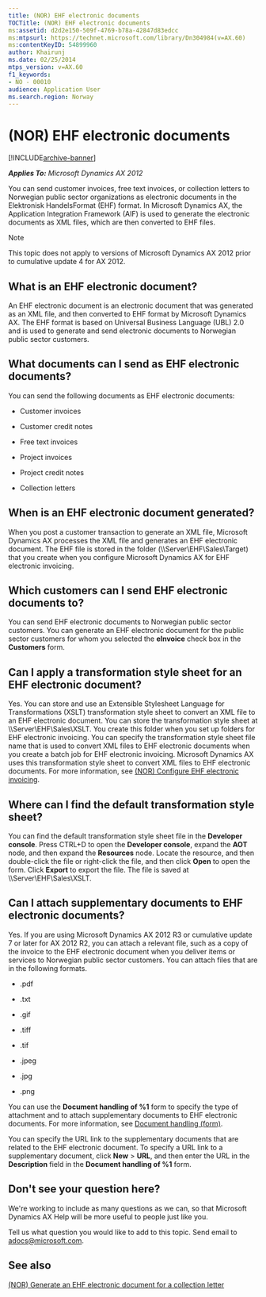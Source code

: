 ```yaml
---
title: (NOR) EHF electronic documents
TOCTitle: (NOR) EHF electronic documents
ms:assetid: d2d2e150-509f-4769-b78a-42847d83edcc
ms:mtpsurl: https://technet.microsoft.com/library/Dn304984(v=AX.60)
ms:contentKeyID: 54899960
author: Khairunj
ms.date: 02/25/2014
mtps_version: v=AX.60
f1_keywords:
- NO - 00010
audience: Application User
ms.search.region: Norway
---
```


# (NOR) EHF electronic documents 


[!INCLUDE[archive-banner](includes/archive-banner.md)]


_**Applies To:** Microsoft Dynamics AX 2012_

You can send customer invoices, free text invoices, or collection letters to Norwegian public sector organizations as electronic documents in the Elektronisk HandelsFormat (EHF) format. In Microsoft Dynamics AX, the Application Integration Framework (AIF) is used to generate the electronic documents as XML files, which are then converted to EHF files.


> [!NOTE]
> <P>This topic does not apply to versions of Microsoft Dynamics AX 2012 prior to cumulative update 4 for AX 2012.</P>



## What is an EHF electronic document?

An EHF electronic document is an electronic document that was generated as an XML file, and then converted to EHF format by Microsoft Dynamics AX. The EHF format is based on Universal Business Language (UBL) 2.0 and is used to generate and send electronic documents to Norwegian public sector customers.

## What documents can I send as EHF electronic documents?

You can send the following documents as EHF electronic documents:

  - Customer invoices

  - Customer credit notes

  - Free text invoices

  - Project invoices

  - Project credit notes

  - Collection letters

## When is an EHF electronic document generated?

When you post a customer transaction to generate an XML file, Microsoft Dynamics AX processes the XML file and generates an EHF electronic document. The EHF file is stored in the folder (\\\\Server\\EHF\\Sales\\Target) that you create when you configure Microsoft Dynamics AX for EHF electronic invoicing.

## Which customers can I send EHF electronic documents to?

You can send EHF electronic documents to Norwegian public sector customers. You can generate an EHF electronic document for the public sector customers for whom you selected the **eInvoice** check box in the **Customers** form.

## Can I apply a transformation style sheet for an EHF electronic document?

Yes. You can store and use an Extensible Stylesheet Language for Transformations (XSLT) transformation style sheet to convert an XML file to an EHF electronic document. You can store the transformation style sheet at \\\\Server\\EHF\\Sales\\XSLT. You create this folder when you set up folders for EHF electronic invoicing. You can specify the transformation style sheet file name that is used to convert XML files to EHF electronic documents when you create a batch job for EHF electronic invoicing. Microsoft Dynamics AX uses this transformation style sheet to convert XML files to EHF electronic documents. For more information, see [(NOR) Configure EHF electronic invoicing](nor-configure-ehf-electronic-invoicing.md).

## Where can I find the default transformation style sheet?

You can find the default transformation style sheet file in the **Developer console**. Press CTRL+D to open the **Developer console**, expand the **AOT** node, and then expand the **Resources** node. Locate the resource, and then double-click the file or right-click the file, and then click **Open** to open the form. Click **Export** to export the file. The file is saved at \\\\Server\\EHF\\Sales\\XSLT.

## Can I attach supplementary documents to EHF electronic documents?

Yes. If you are using Microsoft Dynamics AX 2012 R3 or cumulative update 7 or later for AX 2012 R2, you can attach a relevant file, such as a copy of the invoice to the EHF electronic document when you deliver items or services to Norwegian public sector customers. You can attach files that are in the following formats.

  - .pdf

  - .txt

  - .gif

  - .tiff

  - .tif

  - .jpeg

  - .jpg

  - .png

You can use the **Document handling of %1** form to specify the type of attachment and to attach supplementary documents to EHF electronic documents. For more information, see [Document handling (form)](https://technet.microsoft.com/library/aa616432\(v=ax.60\)).

You can specify the URL link to the supplementary documents that are related to the EHF electronic document. To specify a URL link to a supplementary document, click **New** \> **URL**, and then enter the URL in the **Description** field in the **Document handling of %1** form.

## Don't see your question here?

We're working to include as many questions as we can, so that Microsoft Dynamics AX Help will be more useful to people just like you.

Tell us what question you would like to add to this topic. Send email to <adocs@microsoft.com>.

## See also

[(NOR) Generate an EHF electronic document for a collection letter](nor-generate-an-ehf-electronic-document-for-a-collection-letter.md)

  


